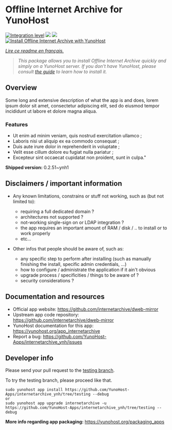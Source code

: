 <!--
N.B.: This README was automatically generated by https://github.com/YunoHost/apps/tree/master/tools/README-generator
It shall NOT be edited by hand.
-->

# Offline Internet Archive for YunoHost

[![Integration level](https://dash.yunohost.org/integration/internetarchive.svg)](https://dash.yunohost.org/appci/app/internetarchive) ![](https://ci-apps.yunohost.org/ci/badges/internetarchive.status.svg) ![](https://ci-apps.yunohost.org/ci/badges/internetarchive.maintain.svg)  
[![Install Offline Internet Archive with YunoHost](https://install-app.yunohost.org/install-with-yunohost.svg)](https://install-app.yunohost.org/?app=internetarchive)

*[Lire ce readme en français.](./README_fr.md)*

> *This package allows you to install Offline Internet Archive quickly and simply on a YunoHost server.
If you don't have YunoHost, please consult [the guide](https://yunohost.org/#/install) to learn how to install it.*

## Overview

Some long and extensive description of what the app is and does, lorem ipsum dolor sit amet, consectetur adipiscing elit, sed do eiusmod tempor incididunt ut labore et dolore magna aliqua.

### Features

- Ut enim ad minim veniam, quis nostrud exercitation ullamco ;
- Laboris nisi ut aliquip ex ea commodo consequat ;
- Duis aute irure dolor in reprehenderit in voluptate ;
- Velit esse cillum dolore eu fugiat nulla pariatur ;
- Excepteur sint occaecat cupidatat non proident, sunt in culpa."


**Shipped version:** 0.2.51~ynh1



## Disclaimers / important information

* Any known limitations, constrains or stuff not working, such as (but not limited to):
    * requiring a full dedicated domain ?
    * architectures not supported ?
    * not-working single-sign on or LDAP integration ?
    * the app requires an important amount of RAM / disk / .. to install or to work properly
    * etc...

* Other infos that people should be aware of, such as:
    * any specific step to perform after installing (such as manually finishing the install, specific admin credentials, ...)
    * how to configure / administrate the application if it ain't obvious
    * upgrade process / specificities / things to be aware of ?
    * security considerations ?

## Documentation and resources

* Official app website: https://github.com/internetarchive/dweb-mirror
* Upstream app code repository: https://github.com/internetarchive/dweb-mirror
* YunoHost documentation for this app: https://yunohost.org/app_internetarchive
* Report a bug: https://github.com/YunoHost-Apps/internetarchive_ynh/issues

## Developer info

Please send your pull request to the [testing branch](https://github.com/YunoHost-Apps/internetarchive_ynh/tree/testing).

To try the testing branch, please proceed like that.
```
sudo yunohost app install https://github.com/YunoHost-Apps/internetarchive_ynh/tree/testing --debug
or
sudo yunohost app upgrade internetarchive -u https://github.com/YunoHost-Apps/internetarchive_ynh/tree/testing --debug
```

**More info regarding app packaging:** https://yunohost.org/packaging_apps